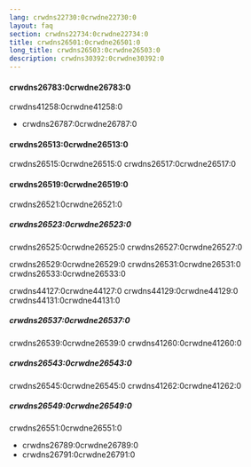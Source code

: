 ```yaml
---
lang: crwdns22730:0crwdne22730:0
layout: faq
section: crwdns22734:0crwdne22734:0
title: crwdns26501:0crwdne26501:0
long_title: crwdns26503:0crwdne26503:0
description: crwdns30392:0crwdne30392:0
---
```


#### crwdns26783:0crwdne26783:0
crwdns41258:0crwdne41258:0
- crwdns26787:0crwdne26787:0

#### crwdns26513:0crwdne26513:0
crwdns26515:0crwdne26515:0 crwdns26517:0crwdne26517:0

#### crwdns26519:0crwdne26519:0
crwdns26521:0crwdne26521:0

##### crwdns26523:0crwdne26523:0
crwdns26525:0crwdne26525:0 crwdns26527:0crwdne26527:0

crwdns26529:0crwdne26529:0 crwdns26531:0crwdne26531:0 crwdns26533:0crwdne26533:0

crwdns44127:0crwdne44127:0 crwdns44129:0crwdne44129:0 crwdns44131:0crwdne44131:0

##### crwdns26537:0crwdne26537:0
crwdns26539:0crwdne26539:0 crwdns41260:0crwdne41260:0

##### crwdns26543:0crwdne26543:0
crwdns26545:0crwdne26545:0 crwdns41262:0crwdne41262:0

##### crwdns26549:0crwdne26549:0
crwdns26551:0crwdne26551:0
- crwdns26789:0crwdne26789:0
- crwdns26791:0crwdne26791:0
